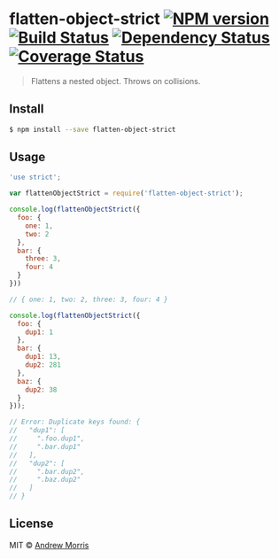# flatten-object-strict [![NPM version][npm-image]][npm-url] [![Build Status][travis-image]][travis-url] [![Dependency Status][daviddm-image]][daviddm-url] [![Coverage Status](https://coveralls.io/repos/voltrevo/flatten-object-strict/badge.svg?branch=master&service=github)](https://coveralls.io/github/voltrevo/flatten-object-strict?branch=master)
> Flattens a nested object. Throws on collisions.


## Install

```sh
$ npm install --save flatten-object-strict
```


## Usage

```js
'use strict';

var flattenObjectStrict = require('flatten-object-strict');

console.log(flattenObjectStrict({
  foo: {
    one: 1,
    two: 2
  },
  bar: {
    three: 3,
    four: 4
  }
}))

// { one: 1, two: 2, three: 3, four: 4 }

console.log(flattenObjectStrict({
  foo: {
    dup1: 1
  },
  bar: {
    dup1: 13,
    dup2: 281
  },
  baz: {
    dup2: 38
  }
}));

// Error: Duplicate keys found: {
//   "dup1": [
//     ".foo.dup1",
//     ".bar.dup1"
//   ],
//   "dup2": [
//     ".bar.dup2",
//     ".baz.dup2"
//   ]
// }
```

## License

MIT © [Andrew Morris](http://andrewmorris.io/)


[npm-image]: https://badge.fury.io/js/flatten-object-strict.svg
[npm-url]: https://npmjs.org/package/flatten-object-strict
[travis-image]: https://travis-ci.org/voltrevo/flatten-object-strict.svg?branch=master
[travis-url]: https://travis-ci.org/voltrevo/flatten-object-strict
[daviddm-image]: https://david-dm.org/voltrevo/flatten-object-strict.svg?theme=shields.io
[daviddm-url]: https://david-dm.org/voltrevo/flatten-object-strict
